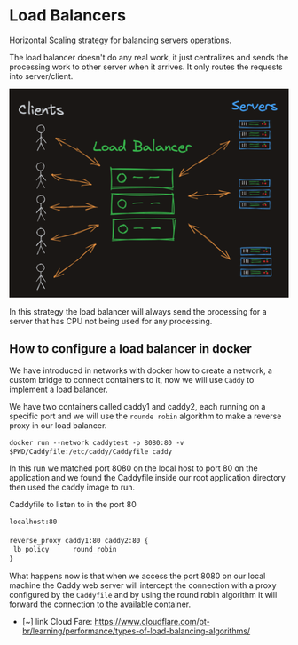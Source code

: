 # Load Balancers

Horizontal Scaling strategy for balancing servers operations.

The load balancer doesn't do any real work, it just centralizes and sends the
processing work to other server when it arrives. It only routes the requests
into server/client.

![image](imgs/Pasted%20image%2020250315172545.png)

In this strategy the load balancer will always send the processing for a server
that has CPU not being used for any processing.

## How to configure a load balancer in docker

We have introduced in networks with docker how to create a network, a custom
bridge to connect containers to it, now we will use `Caddy` to implement a load
balancer.

We have two containers called caddy1 and caddy2, each running on a specific port
and we will use the `rounde robin` algorithm to make a reverse proxy in our load
balancer.

```terminal
docker run --network caddytest -p 8080:80 -v $PWD/Caddyfile:/etc/caddy/Caddyfile caddy
```

In this run we matched port 8080 on the local host to port 80 on the application
and we found the Caddyfile inside our root application directory then used the
caddy image to run.

Caddyfile to listen to in the port 80

```txt
localhost:80

reverse_proxy caddy1:80 caddy2:80 {
 lb_policy      round_robin
}
```

What happens now is that when we access the port 8080 on our local machine the
Caddy web server will intercept the connection with a proxy configured by the
`Caddyfile` and by using the round robin algorithm it will forward the connection
to the available container.

- [~] link Cloud Fare: <https://www.cloudflare.com/pt-br/learning/performance/types-of-load-balancing-algorithms/>
